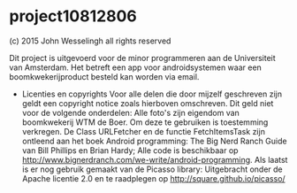 project10812806
===============
(c) 2015 John Wesselingh
all rights reserved

Dit project is uitgevoerd voor de minor programmeren aan de Universiteit van Amsterdam.
Het betreft een app voor androidsystemen waar een boomkwekerijproduct besteld kan worden via email.

- Licenties en copyrights
Voor alle delen die door mijzelf geschreven zijn geldt een copyright notice zoals hierboven omschreven. 
Dit geld niet voor de volgende onderdelen:
Alle foto's zijn eigendom van boomkwekerij WTM de Boer. Om deze te gebruiken is toestemming verkregen.
De Class URLFetcher en de functie FetchItemsTask zijn ontleend aan het boek Android programming: The Big Nerd Ranch Guide van Bill Phillips en Brian Hardy; Alle code is beschikbaar op http://www.bignerdranch.com/we-write/android-programming. Als laatst is er nog gebruik gemaakt van de Picasso library: Uitgebracht onder de Apache licentie 2.0 en te raadplegen op http://square.github.io/picasso/
